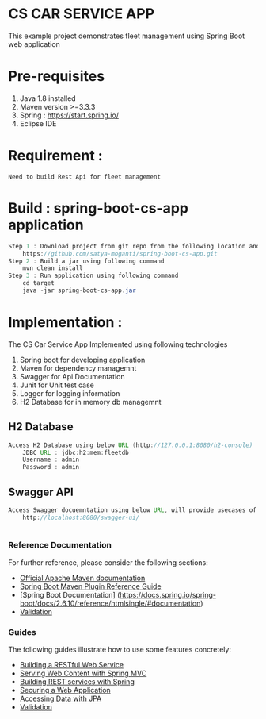 # CS CAR SERVICE APP
This example project demonstrates  fleet management using Spring Boot web application

# Pre-requisites
1. Java 1.8 installed
2. Maven version >=3.3.3
3. Spring  : https://start.spring.io/  
4. Eclipse IDE  

# Requirement :
	Need to build Rest Api for fleet management

# Build : spring-boot-cs-app application 
```java
Step 1 : Download project from git repo from the following location and extract project
    https://github.com/satya-moganti/spring-boot-cs-app.git
Step 2 : Build a jar using following command
    mvn clean install
Step 3 : Run application using following command
    cd target
    java -jar spring-boot-cs-app.jar	
```	

# Implementation :
  The CS Car Service App Implemented using following technologies
   1. Spring boot  for developing application
   2. Maven for dependency managemnt
   3. Swagger for Api Documentation
   4. Junit for Unit test case
   5. Logger for logging information
   6. H2 Database for in memory db managemnt

## H2 Database  
```java
Access H2 Database using below URL (http://127.0.0.1:8080/h2-console) 
	JDBC URL : jdbc:h2:mem:fleetdb
	Username : admin
	Password : admin	
```

## Swagger API 
```java
Access Swagger docuemntation using below URL, will provide usecases of Rest Api (validate and execute api here)  
    http://localhost:8080/swagger-ui/
	 
```

### Reference Documentation
For further reference, please consider the following sections:

* [Official Apache Maven documentation](https://maven.apache.org/guides/index.html)
* [Spring Boot Maven Plugin Reference Guide](https://docs.spring.io/spring-boot/docs/2.6.10/maven-plugin/reference/html/)
* [Spring Boot Documentation] (https://docs.spring.io/spring-boot/docs/2.6.10/reference/htmlsingle/#documentation)
* [Validation](https://docs.spring.io/spring-boot/docs/2.6.10/reference/htmlsingle/#io.validation)

### Guides
The following guides illustrate how to use some features concretely:

* [Building a RESTful Web Service](https://spring.io/guides/gs/rest-service/)
* [Serving Web Content with Spring MVC](https://spring.io/guides/gs/serving-web-content/)
* [Building REST services with Spring](https://spring.io/guides/tutorials/rest/)
* [Securing a Web Application](https://spring.io/guides/gs/securing-web/)
* [Accessing Data with JPA](https://spring.io/guides/gs/accessing-data-jpa/)
* [Validation](https://spring.io/guides/gs/validating-form-input/)

